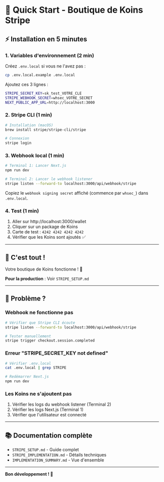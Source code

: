 # 🚀 Quick Start - Boutique de Koins Stripe

## ⚡ Installation en 5 minutes

### 1. Variables d'environnement (2 min)

Créez `.env.local` si vous ne l'avez pas :
```bash
cp .env.local.example .env.local
```

Ajoutez ces 3 lignes :
```bash
STRIPE_SECRET_KEY=sk_test_VOTRE_CLE
STRIPE_WEBHOOK_SECRET=whsec_VOTRE_SECRET  
NEXT_PUBLIC_APP_URL=http://localhost:3000
```

### 2. Stripe CLI (1 min)

```bash
# Installation (macOS)
brew install stripe/stripe-cli/stripe

# Connexion
stripe login
```

### 3. Webhook local (1 min)

```bash
# Terminal 1: Lancer Next.js
npm run dev

# Terminal 2: Lancer le webhook listener
stripe listen --forward-to localhost:3000/api/webhook/stripe
```

Copiez le `webhook signing secret` affiché (commence par `whsec_`) dans `.env.local`.

### 4. Test (1 min)

1. Aller sur http://localhost:3000/wallet
2. Cliquer sur un package de Koins
3. Carte de test : `4242 4242 4242 4242`
4. Vérifier que les Koins sont ajoutés ✅

---

## 🎯 C'est tout !

Votre boutique de Koins fonctionne ! 🎉

**Pour la production** : Voir `STRIPE_SETUP.md`

---

## 🐛 Problème ?

### Webhook ne fonctionne pas
```bash
# Vérifier que Stripe CLI écoute
stripe listen --forward-to localhost:3000/api/webhook/stripe

# Tester manuellement
stripe trigger checkout.session.completed
```

### Erreur "STRIPE_SECRET_KEY not defined"
```bash
# Vérifier .env.local
cat .env.local | grep STRIPE

# Redémarrer Next.js
npm run dev
```

### Les Koins ne s'ajoutent pas
1. Vérifier les logs du webhook listener (Terminal 2)
2. Vérifier les logs Next.js (Terminal 1)
3. Vérifier que l'utilisateur est connecté

---

## 📚 Documentation complète

- `STRIPE_SETUP.md` - Guide complet
- `STRIPE_IMPLEMENTATION.md` - Détails techniques
- `IMPLEMENTATION_SUMMARY.md` - Vue d'ensemble

---

**Bon développement ! 🚀**
